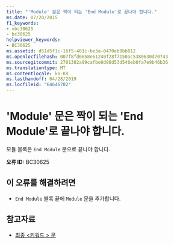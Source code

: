 ```yaml
---
title: "'Module' 문은 짝이 되는 'End Module'로 끝나야 합니다."
ms.date: 07/20/2015
f1_keywords:
- vbc30625
- bc30625
helpviewer_keywords:
- BC30625
ms.assetid: d51d5f1c-16f5-401c-be3a-0470eb9bb812
ms.openlocfilehash: 007f8fd6658e61240f28f7150ac5380630d70743
ms.sourcegitcommit: 2701302a99cafbe0d86d53d540eb0fa7e9b46b36
ms.translationtype: MT
ms.contentlocale: ko-KR
ms.lasthandoff: 04/28/2019
ms.locfileid: "64646702"
---
```

# <a name="module-statement-must-end-with-a-matching-end-module"></a>'Module' 문은 짝이 되는 'End Module'로 끝나야 합니다.
모듈 블록은 `End Module` 문으로 끝나야 합니다.  
  
 **오류 ID:** BC30625  
  
## <a name="to-correct-this-error"></a>이 오류를 해결하려면  
  
- `End Module` 블록 끝에 `Module` 문을 추가합니다.  
  
## <a name="see-also"></a>참고자료

- [최종 \<키워드 > 문](../../visual-basic/language-reference/statements/end-keyword-statement.md)
